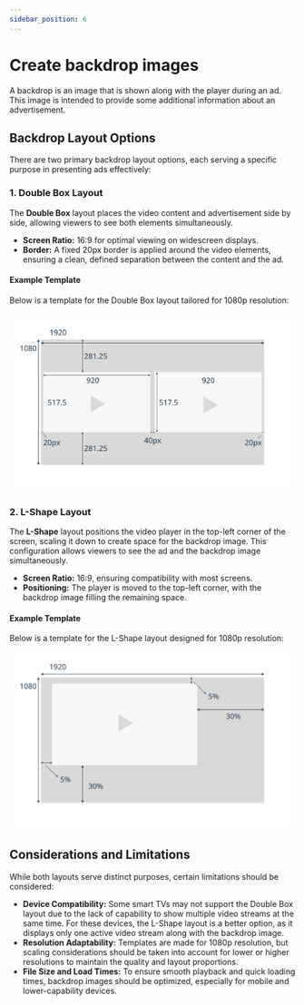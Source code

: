 ```yaml
---
sidebar_position: 6
---
```


# Create backdrop images
A backdrop is an image that is shown along with the player during an ad.
This image is intended to provide some additional information about an advertisement.

## Backdrop Layout Options

There are two primary backdrop layout options, each serving a specific purpose in presenting ads effectively:

### 1. Double Box Layout

The **Double Box** layout places the video content and advertisement side by side, allowing viewers to see both elements simultaneously.

- **Screen Ratio:** 16:9 for optimal viewing on widescreen displays.
- **Border:** A fixed 20px border is applied around the video elements, ensuring a clean, defined separation between the content and the ad.

#### Example Template

Below is a template for the Double Box layout tailored for 1080p resolution:

![Doublebox Template.png](../assets/img/theoads-backdrop-doublebox-template.png)

### 2. L-Shape Layout

The **L-Shape** layout positions the video player in the top-left corner of the screen, scaling it down to create space for the backdrop image. 
This configuration allows viewers to see the ad and the backdrop image simultaneously.

- **Screen Ratio:** 16:9, ensuring compatibility with most screens.
- **Positioning:** The player is moved to the top-left corner, with the backdrop image filling the remaining space.

#### Example Template

Below is a template for the L-Shape layout designed for 1080p resolution:

![L-Shape Template.png](../assets/img/theoads-backdrop-lshape-template.png)

## Considerations and Limitations

While both layouts serve distinct purposes, certain limitations should be considered:

- **Device Compatibility:** Some smart TVs may not support the Double Box layout due to the lack of capability to show multiple video streams at the same time. For these devices, the L-Shape layout is a better option, as it displays only one active video stream along with the backdrop image.
- **Resolution Adaptability:** Templates are made for 1080p resolution, but scaling considerations should be taken into account for lower or higher resolutions to maintain the quality and layout proportions.
- **File Size and Load Times:** To ensure smooth playback and quick loading times, backdrop images should be optimized, especially for mobile and lower-capability devices.
